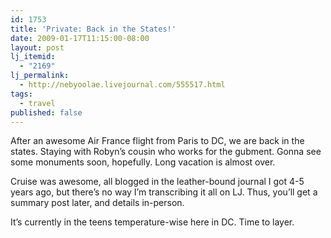 ```yaml
---
id: 1753
title: 'Private: Back in the States!'
date: 2009-01-17T11:15:00-08:00
layout: post
lj_itemid:
  - "2169"
lj_permalink:
  - http://nebyoolae.livejournal.com/555517.html
tags:
  - travel
published: false
---
```

After an awesome Air France flight from Paris to DC, we are back in the states. Staying with Robyn&#8217;s cousin who works for the gubment. Gonna see some monuments soon, hopefully. Long vacation is almost over.

Cruise was awesome, all blogged in the leather-bound journal I got 4-5 years ago, but there&#8217;s no way I&#8217;m transcribing it all on LJ. Thus, you&#8217;ll get a summary post later, and details in-person.

It&#8217;s currently in the teens temperature-wise here in DC. Time to layer.

<!--more-->
